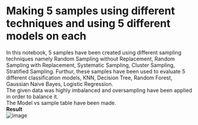 # Making 5 samples using different techniques and using 5 different models on each
In this notebook, 5 samples have been created using different sampling techniques namely Random Sampling without Replacement, Random Sampling with Replacement, Systematic Sampling, Cluster Sampling, Stratified Sampling. 
Furthur, these samples have been used to evaluate 5 different classification models, KNN, Decision Tree, Random Forest, Gaussian Naive Bayes, Logistic Regression.
<br>
The given data was highly imbalanced and oversampling have been applied in order to balance it.
<br>The Model vs sample table have been made.<br>
**Result** <br>
![image](https://github.com/devansh9agarwal/Sampling/assets/110768484/11a5d875-aaf6-4900-a27f-413df4ecadd9)
